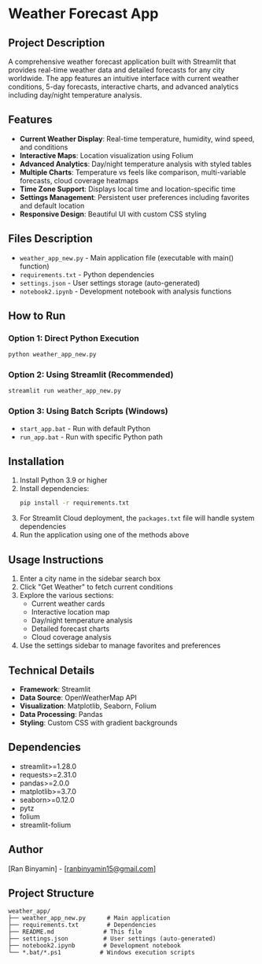# Weather Forecast App

## Project Description
A comprehensive weather forecast application built with Streamlit that provides real-time weather data and detailed forecasts for any city worldwide. The app features an intuitive interface with current weather conditions, 5-day forecasts, interactive charts, and advanced analytics including day/night temperature analysis.

## Features
- **Current Weather Display**: Real-time temperature, humidity, wind speed, and conditions
- **Interactive Maps**: Location visualization using Folium
- **Advanced Analytics**: Day/night temperature analysis with styled tables
- **Multiple Charts**: Temperature vs feels like comparison, multi-variable forecasts, cloud coverage heatmaps
- **Time Zone Support**: Displays local time and location-specific time
- **Settings Management**: Persistent user preferences including favorites and default location
- **Responsive Design**: Beautiful UI with custom CSS styling

## Files Description
- `weather_app_new.py` - Main application file (executable with main() function)
- `requirements.txt` - Python dependencies
- `settings.json` - User settings storage (auto-generated)
- `notebook2.ipynb` - Development notebook with analysis functions

## How to Run

### Option 1: Direct Python Execution
```bash
python weather_app_new.py
```

### Option 2: Using Streamlit (Recommended)
```bash
streamlit run weather_app_new.py
```

### Option 3: Using Batch Scripts (Windows)
- `start_app.bat` - Run with default Python
- `run_app.bat` - Run with specific Python path

## Installation
1. Install Python 3.9 or higher
2. Install dependencies:
   ```bash
   pip install -r requirements.txt
   ```
3. For Streamlit Cloud deployment, the `packages.txt` file will handle system dependencies
4. Run the application using one of the methods above

## Usage Instructions
1. Enter a city name in the sidebar search box
2. Click "Get Weather" to fetch current conditions
3. Explore the various sections:
   - Current weather cards
   - Interactive location map
   - Day/night temperature analysis
   - Detailed forecast charts
   - Cloud coverage analysis
4. Use the settings sidebar to manage favorites and preferences

## Technical Details
- **Framework**: Streamlit
- **Data Source**: OpenWeatherMap API
- **Visualization**: Matplotlib, Seaborn, Folium
- **Data Processing**: Pandas
- **Styling**: Custom CSS with gradient backgrounds

## Dependencies
- streamlit>=1.28.0
- requests>=2.31.0
- pandas>=2.0.0
- matplotlib>=3.7.0
- seaborn>=0.12.0
- pytz
- folium
- streamlit-folium

## Author
[Ran Binyamin] - [ranbinyamin15@gmail.com]

## Project Structure
```
weather_app/
├── weather_app_new.py      # Main application
├── requirements.txt        # Dependencies
├── README.md              # This file
├── settings.json          # User settings (auto-generated)
├── notebook2.ipynb        # Development notebook
└── *.bat/*.ps1           # Windows execution scripts
``` 
